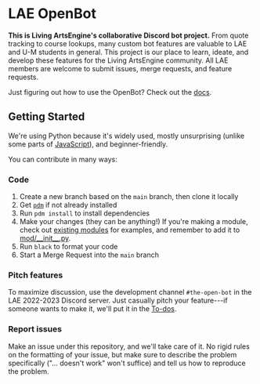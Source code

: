 # LAE OpenBot

**This is Living ArtsEngine's collaborative Discord bot project.** From quote tracking to course lookups, many custom bot features are valuable to LAE and U-M students in general. This project is our place to learn, ideate, and develop these features for the Living ArtsEngine community. All LAE members are welcome to submit issues, merge requests, and feature requests.

Just figuring out how to use the OpenBot? Check out the [docs](docs/README.md).

## Getting Started

We're using Python because it's widely used, mostly unsurprising (unlike some parts of [JavaScript](https://github.com/denysdovhan/wtfjs)), and beginner-friendly.

You can contribute in many ways:

### Code

1. Create a new branch based on the `main` branch, then clone it locally
1. Get [`pdm`](https://pdm.fming.dev/latest/) if not already installed
1. Run `pdm install` to install dependencies
1. Make your changes (they can be anything!) If you're making a module, check out [existing modules](mod/) for examples, and remember to add it to [mod/\_\_init\_\_.py](mod/__init__.py).
1. Run `black` to format your code
1. Start a Merge Request into the `main` branch

### Pitch features

To maximize discussion, use the development channel `#the-open-bot` in the LAE 2022-2023 Discord server. Just casually pitch your feature---if someone wants to make it, we'll put it in the [To-dos](https://gitlab.umich.edu/living-artsengineers/open-bot/-/wikis/To-do).

### Report issues

Make an issue under this repository, and we'll take care of it. No rigid rules on the formatting of your issue, but make sure to describe the problem specifically ("... doesn't work" won't suffice) and tell us how to reproduce the problem.